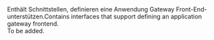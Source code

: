 <Namespace Name="Microsoft.Azure.Management.Network.Fluent.ApplicationGatewayFrontend.Definition">
  <Docs>
    <summary><span data-ttu-id="31d78-101">Enthält Schnittstellen, definieren eine Anwendung Gateway Front-End-unterstützen.</span><span class="sxs-lookup"><span data-stu-id="31d78-101">Contains interfaces that support defining an application gateway frontend.</span></span></summary> 
    <remarks>To be added.</remarks>
  </Docs>
</Namespace>
